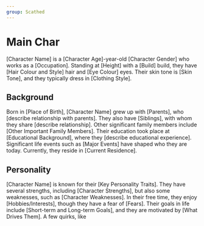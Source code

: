 ```yaml
---
group: Scathed
---
```

# Main Char
[Character Name] is a [Character Age]-year-old [Character Gender] who works as a [Occupation]. Standing at [Height] with a [Build] build, they have [Hair Colour and Style] hair and [Eye Colour] eyes. Their skin tone is [Skin Tone], and they typically dress in [Clothing Style].

## Background
Born in [Place of Birth], [Character Name] grew up with [Parents], who [describe relationship with parents]. They also have [Siblings], with whom they share [describe relationship]. Other significant family members include [Other Important Family Members]. Their education took place at [Educational Background], where they [describe educational experience]. Significant life events such as [Major Events] have shaped who they are today. Currently, they reside in [Current Residence].

## Personality
[Character Name] is known for their [Key Personality Traits]. They have several strengths, including [Character Strengths], but also some weaknesses, such as [Character Weaknesses]. In their free time, they enjoy [Hobbies/Interests], though they have a fear of [Fears]. Their goals in life include [Short-term and Long-term Goals], and they are motivated by [What Drives Them]. A few quirks, like

